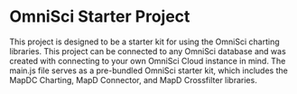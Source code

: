 # OmniSci Starter Project
This project is designed to be a starter kit for using the OmniSci charting libraries. This project can be connected to any OmniSci database and was created with connecting to your own OmniSci Cloud instance in mind. The main.js file serves as a pre-bundled OmniSci starter kit, which includes the MapDC Charting, MapD Connector, and MapD Crossfilter libraries.
